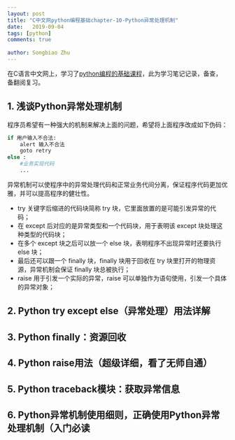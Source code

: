```yaml
---
layout: post
title: "C中文网python编程基础chapter-10-Python异常处理机制"
date:   2019-09-04
tags: [python]
comments: true
 
author: Songbiao Zhu
---
```


在C语言中文网上，学习了[python编程的基础课程](http://c.biancheng.net/python/)，此为学习笔记记录，备查，备翻阅复习。

<!-- more -->


## 1. 浅谈Python异常处理机制 

程序员希望有一种强大的机制来解决上面的问题，希望将上面程序改成如下伪码：

```python
if 用户输入不合法:
    alert 输入不合法
    goto retry
else :
    #业务实现代码
    ...
```

异常机制可以使程序中的异常处理代码和正常业务代间分离，保证程序代码更加优雅，并可以提高程序的健壮性。

-  try 关键字后缩进的代码块简称 try 块，它里面放置的是可能引发异常的代码；
-  在 except 后对应的是异常类型和一个代码块，用于表明该 except 块处理这种类型的代码块；
-  在多个 except 块之后可以放一个 else 块，表明程序不出现异常时还要执行 else 块；
-  最后还可以跟一个 finally 块，finally 块用于回收在 try 块里打开的物理资源，异常机制会保证 finally 块总被执行；
-  raise 用于引发一个实际的异常，raise 可以单独作为语句使用，引发一个具体的异常对象；

## 2. Python try except else（异常处理）用法详解 



## 3. Python finally：资源回收 



## 4. Python raise用法（超级详细，看了无师自通） 



## 5. Python traceback模块：获取异常信息 



## 6. Python异常机制使用细则，正确使用Python异常处理机制（入门必读 